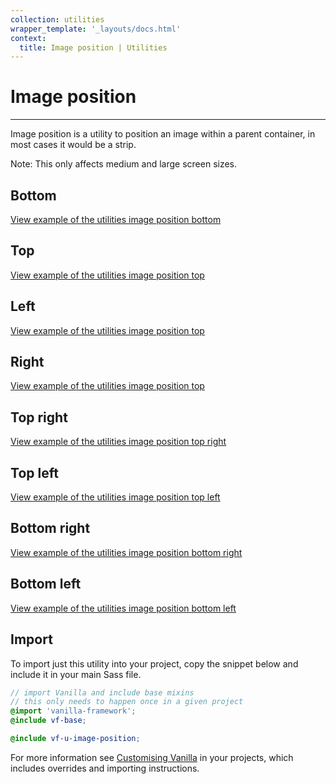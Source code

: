 ```yaml
---
collection: utilities
wrapper_template: '_layouts/docs.html'
context:
  title: Image position | Utilities
---
```


# Image position

<hr>

Image position is a utility to position an image within a parent container, in
most cases it would be a strip.

<div class="p-notification--information">
  <p class="p-notification__content">
    <span class="p-notification__title">Note:</span>
    <span class="p-notification__message">This only affects medium and large screen sizes.</span>
  </p>
</div>

## Bottom

<div class="embedded-example"><a href="/docs/examples/utilities/image-position/bottom/" class="js-example">
View example of the utilities image position bottom
</a></div>

## Top

<div class="embedded-example"><a href="/docs/examples/utilities/image-position/top/" class="js-example">
View example of the utilities image position top
</a></div>

## Left

<div class="embedded-example"><a href="/docs/examples/utilities/image-position/left/" class="js-example">
View example of the utilities image position top
</a></div>

## Right

<div class="embedded-example"><a href="/docs/examples/utilities/image-position/right/" class="js-example">
View example of the utilities image position top
</a></div>

## Top right

<div class="embedded-example"><a href="/docs/examples/utilities/image-position/top-right/" class="js-example">
View example of the utilities image position top right
</a></div>

## Top left

<div class="embedded-example"><a href="/docs/examples/utilities/image-position/top-left/" class="js-example">
View example of the utilities image position top left
</a></div>

## Bottom right

<div class="embedded-example"><a href="/docs/examples/utilities/image-position/bottom-right/" class="js-example">
View example of the utilities image position bottom right
</a></div>

## Bottom left

<div class="embedded-example"><a href="/docs/examples/utilities/image-position/bottom-left/" class="js-example">
View example of the utilities image position bottom left
</a></div>

## Import

To import just this utility into your project, copy the snippet below and include it in your main Sass file.

```scss
// import Vanilla and include base mixins
// this only needs to happen once in a given project
@import 'vanilla-framework';
@include vf-base;

@include vf-u-image-position;
```

For more information see [Customising Vanilla](/docs/customising-vanilla/) in your projects, which includes overrides and importing instructions.
